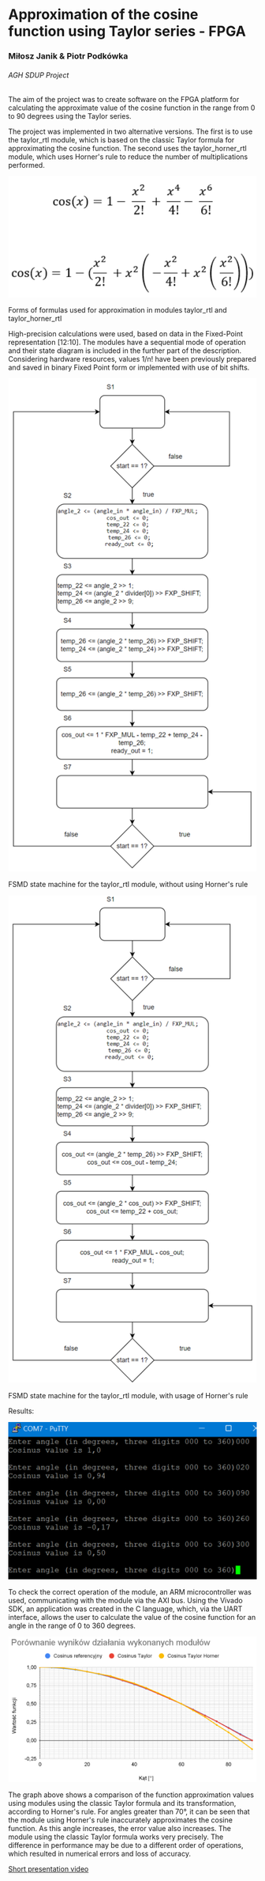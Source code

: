 # Approximation of the cosine function using Taylor series - FPGA
### Miłosz Janik & Piotr Podkówka
###### AGH SDUP Project
The aim of the project was to create software on the FPGA platform for calculating the approximate value of the cosine function in the range from 0 to 90 degrees using the Taylor series.

The project was implemented in two alternative versions. The first is to use the taylor_rtl module, which is based on the classic Taylor formula for approximating the cosine function. The second uses the taylor_horner_rtl module, which uses Horner's rule to reduce the number of multiplications performed.

![formulas](https://github.com/mijanik/TaylorCos/blob/main/images/formulas.png)

Forms of formulas used for approximation in modules taylor_rtl and taylor_horner_rtl

High-precision calculations were used, based on data in the Fixed-Point representation [12:10]. The modules have a sequential mode of operation and their state diagram is included in the further part of the description. Considering hardware resources, values 1/n! have been previously prepared and saved in binary Fixed Point form or implemented with use of bit shifts.

![FSMD Taylor](https://github.com/mijanik/TaylorCos/blob/main/images/taylor_fsmd.png)

FSMD state machine for the taylor_rtl module, without using Horner's rule

![FSMD Horner](https://github.com/mijanik/TaylorCos/blob/main/images/horner_fsmd.png)

FSMD state machine for the taylor_rtl module, with usage of Horner's rule

Results:

![Putty](https://github.com/mijanik/TaylorCos/blob/main/images/putty.png)

To check the correct operation of the module, an ARM microcontroller was used, communicating with the module via the AXI bus. Using the Vivado SDK, an application was created in the C language, which, via the UART interface, allows the user to calculate the value of the cosine function for an angle in the range of 0 to 360 degrees.

![Chart](https://github.com/mijanik/TaylorCos/blob/main/images/chart.png)

The graph above shows a comparison of the function approximation values using modules using the classic Taylor formula and its transformation, according to Horner's rule. For angles greater than 70°, it can be seen that the module using Horner's rule inaccurately approximates the cosine function. As this angle increases, the error value also increases. The module using the classic Taylor formula works very precisely. The difference in performance may be due to a different order of operations, which resulted in numerical errors and loss of accuracy.

[Short presentation video](https://drive.google.com/file/d/15-wdSZD2HDbZ2N2pl6DcoiQvqIsFRjsE)

